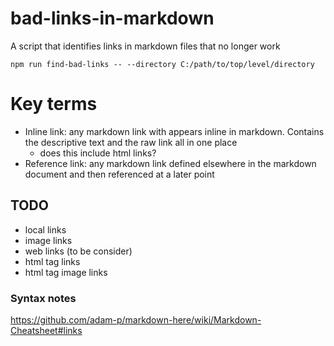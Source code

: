 # bad-links-in-markdown

A script that identifies links in markdown files that no longer work 

`npm run find-bad-links -- --directory C:/path/to/top/level/directory`

# Key terms

- Inline link: any markdown link with appears inline in markdown. Contains the descriptive text and the raw link all in one place
  - does this include html links?
- Reference link: any markdown link defined elsewhere in the markdown document and then referenced at a later point


## TODO

- local links
- image links
- web links (to be consider)
- html tag links
- html tag image links

### Syntax notes

https://github.com/adam-p/markdown-here/wiki/Markdown-Cheatsheet#links
